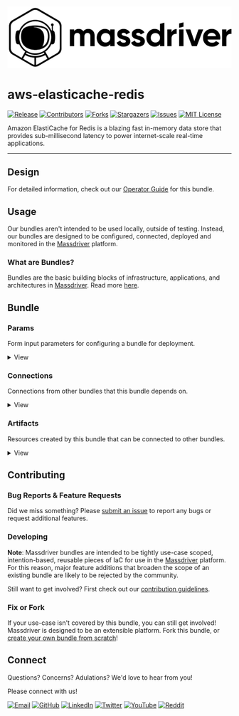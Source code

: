 [![Massdriver][logo]][website]

# aws-elasticache-redis

[![Release][release_shield]][release_url]
[![Contributors][contributors_shield]][contributors_url]
[![Forks][forks_shield]][forks_url]
[![Stargazers][stars_shield]][stars_url]
[![Issues][issues_shield]][issues_url]
[![MIT License][license_shield]][license_url]


Amazon ElastiCache for Redis is a blazing fast in-memory data store that provides sub-millisecond latency to power internet-scale real-time applications.


---

## Design

For detailed information, check out our [Operator Guide](operator.md) for this bundle.

## Usage

Our bundles aren't intended to be used locally, outside of testing. Instead, our bundles are designed to be configured, connected, deployed and monitored in the [Massdriver][website] platform.

### What are Bundles?

Bundles are the basic building blocks of infrastructure, applications, and architectures in [Massdriver][website]. Read more [here](https://docs.massdriver.cloud/concepts/bundles).

## Bundle

### Params

Form input parameters for configuring a bundle for deployment.

<details>
<summary>View</summary>

<!-- PARAMS:START -->

**Params coming soon**

<!-- PARAMS:END -->

</details>

### Connections

Connections from other bundles that this bundle depends on.

<details>
<summary>View</summary>

<!-- CONNECTIONS:START -->

**Connections coming soon**

<!-- CONNECTIONS:END -->

</details>

### Artifacts

Resources created by this bundle that can be connected to other bundles.

<details>
<summary>View</summary>

<!-- ARTIFACTS:START -->

**Artifacts coming soon**

<!-- ARTIFACTS:END -->

</details>

## Contributing

<!-- CONTRIBUTING:START -->

### Bug Reports & Feature Requests

Did we miss something? Please [submit an issue](https://github.com/massdriver-cloud/aws-elasticache-redis/issues) to report any bugs or request additional features.

### Developing

**Note**: Massdriver bundles are intended to be tightly use-case scoped, intention-based, reusable pieces of IaC for use in the [Massdriver][website] platform. For this reason, major feature additions that broaden the scope of an existing bundle are likely to be rejected by the community.

Still want to get involved? First check out our [contribution guidelines](https://docs.massdriver.cloud/bundles/contributing).

### Fix or Fork

If your use-case isn't covered by this bundle, you can still get involved! Massdriver is designed to be an extensible platform. Fork this bundle, or [create your own bundle from scratch](https://docs.massdriver.cloud/bundles/development)!

<!-- CONTRIBUTING:END -->

## Connect

<!-- CONNECT:START -->

Questions? Concerns? Adulations? We'd love to hear from you!

Please connect with us!

[![Email][email_shield]][email_url]
[![GitHub][github_shield]][github_url]
[![LinkedIn][linkedin_shield]][linkedin_url]
[![Twitter][twitter_shield]][twitter_url]
[![YouTube][youtube_shield]][youtube_url]
[![Reddit][reddit_shield]][reddit_url]

<!-- markdownlint-disable -->

[logo]: https://raw.githubusercontent.com/massdriver-cloud/docs/main/static/img/logo-with-logotype-horizontal-400x110.svg
[docs]: https://docs.massdriver.cloud/?utm_source=github&utm_medium=readme&utm_campaign=aws-elasticache-redis&utm_content=docs
[website]: https://www.massdriver.cloud/?utm_source=github&utm_medium=readme&utm_campaign=aws-elasticache-redis&utm_content=website
[github]: https://github.com/massdriver-cloud?utm_source=github&utm_medium=readme&utm_campaign=aws-elasticache-redis&utm_content=github
[slack]: https://massdriverworkspace.slack.com/?utm_source=github&utm_medium=readme&utm_campaign=aws-elasticache-redis&utm_content=slack
[linkedin]: https://www.linkedin.com/company/massdriver/?utm_source=github&utm_medium=readme&utm_campaign=aws-elasticache-redis&utm_content=linkedin



[contributors_shield]: https://img.shields.io/github/contributors/massdriver-cloud/aws-elasticache-redis.svg?style=for-the-badge
[contributors_url]: https://github.com/massdriver-cloud/aws-elasticache-redis/graphs/contributors
[forks_shield]: https://img.shields.io/github/forks/massdriver-cloud/aws-elasticache-redis.svg?style=for-the-badge
[forks_url]: https://github.com/massdriver-cloud/aws-elasticache-redis/network/members
[stars_shield]: https://img.shields.io/github/stars/massdriver-cloud/aws-elasticache-redis.svg?style=for-the-badge
[stars_url]: https://github.com/massdriver-cloud/aws-elasticache-redis/stargazers
[issues_shield]: https://img.shields.io/github/issues/massdriver-cloud/aws-elasticache-redis.svg?style=for-the-badge
[issues_url]: https://github.com/massdriver-cloud/aws-elasticache-redis/issues
[release_url]: https://github.com/massdriver-cloud/aws-elasticache-redis/releases/latest
[release_shield]: https://img.shields.io/github/release/massdriver-cloud/aws-elasticache-redis.svg?style=for-the-badge
[license_shield]: https://img.shields.io/github/license/massdriver-cloud/aws-elasticache-redis.svg?style=for-the-badge
[license_url]: https://github.com/massdriver-cloud/aws-elasticache-redis/blob/main/LICENSE


[email_url]: mailto:support@massdriver.cloud
[email_shield]: https://img.shields.io/badge/email-Massdriver-black.svg?style=for-the-badge&logo=mail.ru&color=000000
[github_url]: mailto:support@massdriver.cloud
[github_shield]: https://img.shields.io/badge/follow-Github-black.svg?style=for-the-badge&logo=github&color=181717
[linkedin_url]: https://linkedin.com/in/massdriver-cloud
[linkedin_shield]: https://img.shields.io/badge/follow-LinkedIn-black.svg?style=for-the-badge&logo=linkedin&color=0A66C2
[twitter_url]: https://twitter.com/massdriver?utm_source=github&utm_medium=readme&utm_campaign=aws-elasticache-redis&utm_content=twitter
[twitter_shield]: https://img.shields.io/badge/follow-Twitter-black.svg?style=for-the-badge&logo=twitter&color=1DA1F2
[discourse_url]: https://community.massdriver.cloud?utm_source=github&utm_medium=readme&utm_campaign=aws-elasticache-redis&utm_content=discourse
[discourse_shield]: https://img.shields.io/badge/join-Discourse-black.svg?style=for-the-badge&logo=discourse&color=000000
[youtube_url]: https://www.youtube.com/channel/UCfj8P7MJcdlem2DJpvymtaQ
[youtube_shield]: https://img.shields.io/badge/subscribe-Youtube-black.svg?style=for-the-badge&logo=youtube&color=FF0000
[reddit_url]: https://www.reddit.com/r/massdriver
[reddit_shield]: https://img.shields.io/badge/subscribe-Reddit-black.svg?style=for-the-badge&logo=reddit&color=FF4500

<!-- markdownlint-restore -->

<!-- CONNECT:END -->
